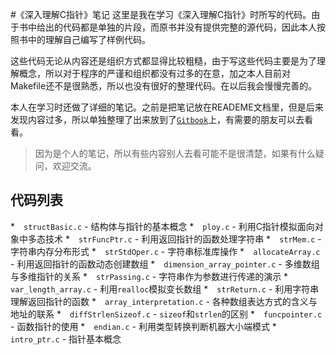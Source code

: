 
#《深入理解C指针》笔记
这里是我在学习《深入理解C指针》时所写的代码。由于书中给出的代码都是单独的片段，而原书并没有提供完整的源代码，因此本人按照书中的理解自己编写了样例代码。

这些代码无论从内容还是组织方式都显得比较粗糙，由于写这些代码主要是为了理解概念，所以对于程序的严谨和组织都没有过多的在意，加之本人目前对Makefile还不是很熟悉，所以也没有很好的整理代码。在以后我会慢慢完善的。

本人在学习时还做了详细的笔记。之前是把笔记放在READEME文档里，但是后来发现内容过多，所以单独整理了出来放到了[`Gitbook`](https://laoshuterry.gitbooks.io/noteofcpointer/content/)上，有需要的朋友可以去看看。

> 因为是个人的笔记，所以有些内容别人去看可能不是很清楚，如果有什么疑问，欢迎交流。

## 代码列表

*　`structBasic.c` - 结构体与指针的基本概念
*　`ploy.c` - 利用C指针模拟面向对象中多态技术
*　`strFuncPtr.c` - 利用返回指针的函数处理字符串
*　`strMem.c` - 字符串内存分布形式
*　`strStdOper.c` - 字符串标准库操作
*　`allocateArray.c` - 利用返回指针的函数动态创建数组
*　`dimension_array_pointer.c` - 多维数组与多维指针的关系
*　`strPassing.c` - 字符串作为参数进行传递的演示
*　`var_length_array.c` - 利用`realloc`模拟变长数组
*　`strReturn.c` - 利用字符串理解返回指针的函数
*　`array_interpretation.c` - 各种数组表达方式的含义与地址的联系
*　`diffStrlenSizeof.c` - `sizeof`和`strlen`的区别
*　`funcpointer.c` - 函数指针的使用
*　`endian.c` - 利用类型转换判断机器大小端模式
*　`intro_ptr.c` - 指针基本概念

